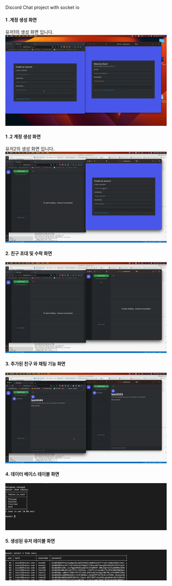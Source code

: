 Discord Chat project with socket io

#### 1 .계정 생성 화면

유저1의 생성 화면 입니다.
![1674228965359](image/README/1674228965359.png)

#### 1 .2 계정 생성 화면

유저2의 생성 화면 입니다.
![1674229783630](image/README/1674229783630.png)

#### 2. 친구 초대 및 수락 화면

![1674229793772](image/README/1674229793772.png)

#### 3. 추가된 친구 와 채팅 기능 화면

![1674229797036](image/README/1674229797036.png)

#### 4. 데이터 베이스 테이블 화면

![1674230231082](image/README/1674230231082.png)

#### 5. 생성된 유저 테이블 화면

![1674230237058](image/README/1674230237058.png)

